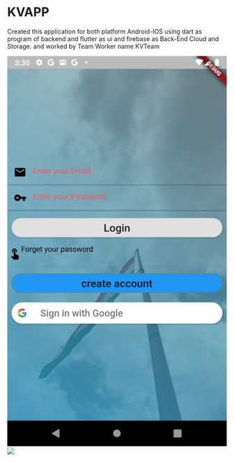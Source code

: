 # KVAPP
Created this application for both platform Android-IOS using dart as program of backend and flutter as ui and firebase as Back-End Cloud and Storage. and worked by Team Worker name KVTeam

![](1.jpg)
![](2.jpg)

